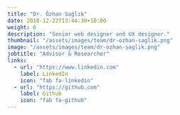 ```yaml
---
title: "Dr. Özhan Sağlık"
date: 2018-12-22T13:44:30+10:00
weight: 6
description: "Senior web designer and UX designer."
thumbnail: "/assets/images/team/dr-ozhan-saglik.png"
image: "/assets/images/team/dr-ozhan-saglik.png"
jobtitle: "Advisor & Researcher"
links:
  - url: "https://www.linkedin.com"
    label: LinkedIn
    icon: "fab fa-linkedin"
  - url: "https://github.com"
    label: Github
    icon: "fab fa-github"
---
```

